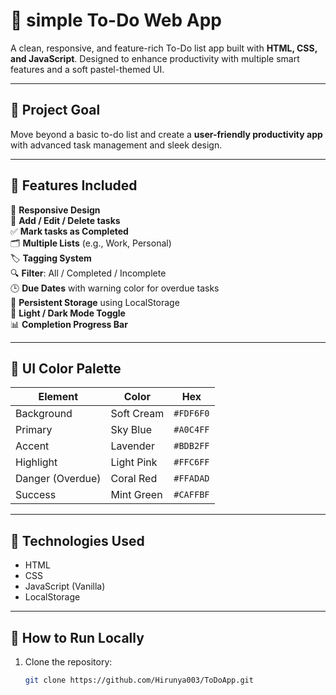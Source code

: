 # 📝 simple To-Do Web App

A clean, responsive, and feature-rich To-Do list app built with **HTML, CSS, and JavaScript**. Designed to enhance productivity with multiple smart features and a soft pastel-themed UI.

---

## 🎯 Project Goal

Move beyond a basic to-do list and create a **user-friendly productivity app** with advanced task management and sleek design.

---

## 🚀 Features Included

📱 **Responsive Design**  
📝 **Add / Edit / Delete tasks**  
✅ **Mark tasks as Completed**  
🗂️ **Multiple Lists** (e.g., Work, Personal)  
🏷️ **Tagging System**  
🔍 **Filter**: All / Completed / Incomplete  
🕒 **Due Dates** with warning color for overdue tasks  
💾 **Persistent Storage** using LocalStorage  
🌙 **Light / Dark Mode Toggle**  
📊 **Completion Progress Bar**

---

## 🎨 UI Color Palette

| Element         | Color     | Hex       |
|-----------------|-----------|-----------|
| Background      | Soft Cream | `#FDF6F0` |
| Primary         | Sky Blue  | `#A0C4FF` |
| Accent          | Lavender  | `#BDB2FF` |
| Highlight       | Light Pink| `#FFC6FF` |
| Danger (Overdue)| Coral Red | `#FFADAD` |
| Success         | Mint Green| `#CAFFBF` |

---

## 🧰 Technologies Used

- HTML  
- CSS  
- JavaScript (Vanilla)  
- LocalStorage

---

## 📁 How to Run Locally

1. Clone the repository:
   ```bash
   git clone https://github.com/Hirunya003/ToDoApp.git
